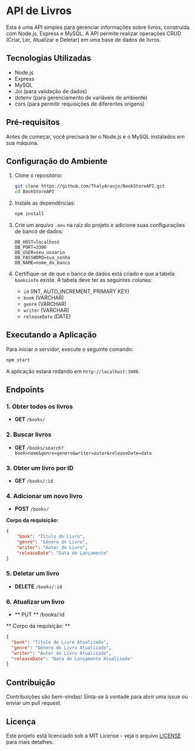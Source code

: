 
# API de Livros

Esta é uma API simples para gerenciar informações sobre livros, construída com Node.js, Express e MySQL. A API permite realizar operações CRUD (Criar, Ler, Atualizar e Deletar) em uma base de dados de livros.

## Tecnologias Utilizadas

- Node.js
- Express
- MySQL
- Joi (para validação de dados)
- dotenv (para gerenciamento de variáveis de ambiente)
- cors (para permitir requisições de diferentes origens)

## Pré-requisitos

Antes de começar, você precisará ter o Node.js e o MySQL instalados em sua máquina.

## Configuração do Ambiente

1. Clone o repositório:

   ```bash
   git clone https://github.com/ThalyAraujo/BookStoreAPI.git
   cd BookStoreAPI
   ```

2. Instale as dependências:

   ```bash
   npm install
   ```

3. Crie um arquivo `.env` na raiz do projeto e adicione suas configurações de banco de dados:

   ```plaintext
   DB_HOST=localhost
   DB_PORT=3306
   DB_USER=seu_usuario
   DB_PASSWORD=sua_senha
   DB_NAME=nome_do_banco
   ```

4. Certifique-se de que o banco de dados está criado e que a tabela `booksinfo` existe. A tabela deve ter as seguintes colunas:

   - `id` (INT, AUTO_INCREMENT, PRIMARY KEY)
   - `book` (VARCHAR)
   - `genre` (VARCHAR)
   - `writer` (VARCHAR)
   - `releaseDate` (DATE)

## Executando a Aplicação

Para iniciar o servidor, execute o seguinte comando:

```bash
npm start
```

A aplicação estará rodando em `http://localhost:3000`.

## Endpoints

### 1. Obter todos os livros

- **GET** `/books/`

### 2. Buscar livros

- **GET** `/books/search?book=nome&genre=genero&writer=autor&releaseDate=data`

### 3. Obter um livro por ID

- **GET** `/books/:id`

### 4. Adicionar um novo livro

- **POST** `/books/`

**Corpo da requisição:**

```json
{
    "book": "Título do Livro",
    "genre": "Gênero do Livro",
    "writer": "Autor do Livro",
    "releaseDate": "Data de Lançamento"
}
```

### 5. Deletar um livro

- **DELETE** `/books/:id`

### 6. Atualizar um livro

- ** PUT ** /books/:id

** Corpo da requisição: **

```json
{
  "book": "Título do Livro Atualizado",
  "genre": "Gênero do Livro Atualizado",
  "writer": "Autor do Livro Atualizado",
  "releaseDate": "Data de Lançamento Atualizada"
}
```

## Contribuição

Contribuições são bem-vindas! Sinta-se à vontade para abrir uma issue ou enviar um pull request.

## Licença

Este projeto está licenciado sob a MIT License - veja o arquivo [LICENSE](LICENSE) para mais detalhes.
